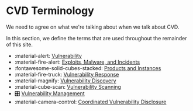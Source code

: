 # CVD Terminology

<!--start-->We need to agree on what we're talking about when we talk about CVD.
In this section, we define the terms that are used throughout the remainder of 
this site.<!--end-->

<div class="grid cards" markdown>

- :material-alert: [Vulnerability](./terms/vulnerability.md)
- :material-fire-alert: [Exploits, Malware, and Incidents](./terms/exp_mw_inc.md)
- :fontawesome-solid-cubes-stacked: [Products and Instances](./terms/products_instances.md)
- :material-fire-truck: [Vulnerability Response](./terms/vulnerability_response.md)
- :material-magnify: [Vulnerability Discovery](./terms/vulnerability_discovery.md)
- :material-cube-scan: [Vulnerability Scanning](./terms/vulnerability_scanning.md)
- :control_knobs: [Vulnerability Management](./terms/vulnerability_management.md)
- :material-camera-control: [Coordinated Vulnerability Disclosure](./terms/cvd.md)

</div>
